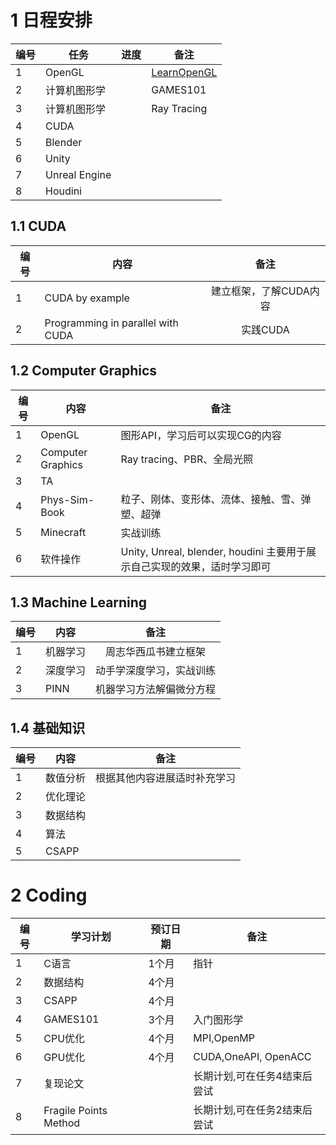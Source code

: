 # 1 日程安排
| 编号  | 任务            | 进度  | 备注                                               |
| --- | ------------- | --- | ------------------------------------------------ |
| 1   | OpenGL        |     | [LearnOpenGL](https://learnopengl-cn.github.io/) |
| 2   | 计算机图形学        |     | GAMES101                                         |
| 3   | 计算机图形学        |     | Ray Tracing                                      |
| 4   | CUDA          |     |                                                  |
| 5   | Blender       |     |                                                  |
| 6   | Unity         |     |                                                  |
| 7   | Unreal Engine |     |                                                  |
| 8   | Houdini       |     |                                                  |
## 1.1 CUDA
| 编号  | 内容                                |      备注       |
| --- | --------------------------------- | :-----------: |
| 1   | CUDA by example                   | 建立框架，了解CUDA内容 |
| 2   | Programming in parallel with CUDA |    实践CUDA     |
## 1.2 Computer Graphics
| 编号  | 内容                | 备注                                                   |
| --- | ----------------- | ---------------------------------------------------- |
| 1   | OpenGL            | 图形API，学习后可以实现CG的内容                                   |
| 2   | Computer Graphics | Ray tracing、PBR、全局光照                                 |
| 3   | TA                |                                                      |
| 4   | Phys-Sim-Book     | 粒子、刚体、变形体、流体、接触、雪、弹塑、超弹                              |
| 5   | Minecraft         | 实战训练                                                 |
| 6   | 软件操作              | Unity, Unreal, blender, houdini 主要用于展示自己实现的效果，适时学习即可 |
## 1.3 Machine Learning
| 编号  | 内容   |      备注      |
| --- | ---- | :----------: |
| 1   | 机器学习 |  周志华西瓜书建立框架  |
| 2   | 深度学习 | 动手学深度学习，实战训练 |
| 3   | PINN | 机器学习方法解偏微分方程 |
## 1.4 基础知识
| 编号  | 内容    |       备注       |
| --- | ----- | :------------: |
| 1   | 数值分析  | 根据其他内容进展适时补充学习 |
| 2   | 优化理论  |                |
| 3   | 数据结构  |                |
| 4   | 算法    |                |
| 5   | CSAPP |                |

# 2 Coding

| 编号  | 学习计划                  | 预订日期 | 备注                   |
| --- | --------------------- | ---- | -------------------- |
| 1   | C语言                   | 1个月  | 指针                   |
| 2   | 数据结构                  | 4个月  |                      |
| 3   | CSAPP                 | 4个月  |                      |
| 4   | GAMES101              | 3个月  | 入门图形学                |
| 5   | CPU优化                 | 4个月  | MPI,OpenMP           |
| 6   | GPU优化                 | 4个月  | CUDA,OneAPI, OpenACC |
| 7   | 复现论文                  |      | 长期计划,可在任务4结束后尝试      |
| 8   | Fragile Points Method |      | 长期计划,可在任务2结束后尝试      |

